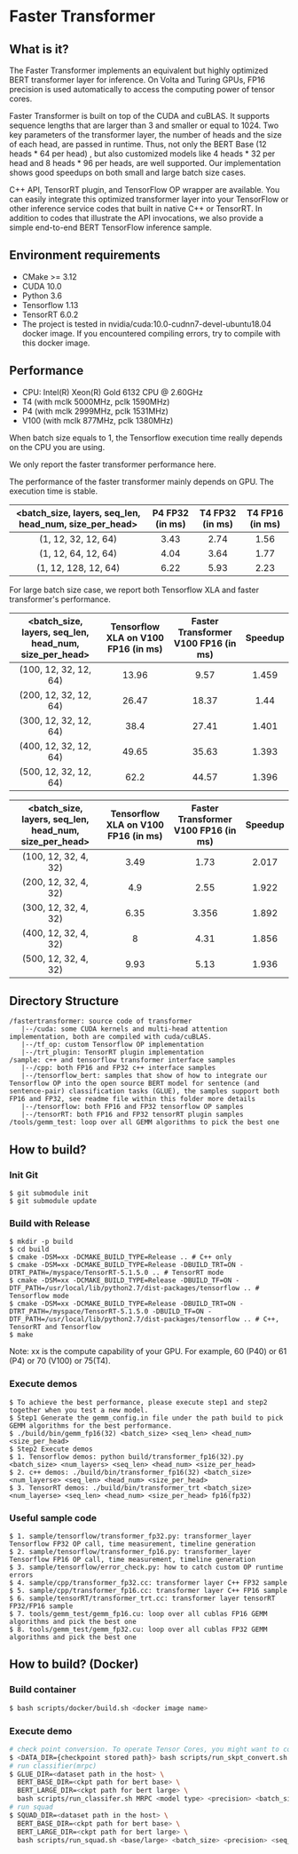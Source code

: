 Faster Transformer
===================
## What is it?
The Faster Transformer implements an equivalent but highly optimized BERT transformer layer for inference. On Volta and Turing GPUs, FP16 precision is used automatically to access the computing power of tensor cores.

Faster Transformer is built on top of the CUDA and cuBLAS. It supports sequence lengths that are larger than 3 and smaller or equal to 1024. Two key parameters of the transformer layer, the number of heads and the size of each head, are passed in runtime. Thus, not only the BERT Base (12 heads *  64 per head) , but also customized models like 4 heads * 32 per head and 8 heads * 96 per heads, are well supported. Our implementation shows good speedups on both small and large batch size cases. 

C++ API, TensorRT plugin, and TensorFlow OP wrapper are available. You can easily integrate this optimized transformer layer into your TensorFlow or other inference service codes that built in native C++ or TensorRT. In addition to codes that illustrate the API invocations, we also provide a simple end-to-end BERT TensorFlow inference sample.

## Environment requirements
* CMake >= 3.12
* CUDA 10.0
* Python 3.6
* Tensorflow 1.13
* TensorRT 6.0.2
* The project is tested in nvidia/cuda:10.0-cudnn7-devel-ubuntu18.04 docker image. If you encountered compiling errors, try to compile with this docker image.

## Performance ##
* CPU: Intel(R) Xeon(R) Gold 6132 CPU @ 2.60GHz
* T4 (with mclk 5000MHz, pclk 1590MHz)  
* P4 (with mclk 2999MHz, pclk 1531MHz)  
* V100 (with mclk 877MHz, pclk 1380MHz)  

When batch size equals to 1, the Tensorflow execution time really depends on the CPU you are using. 

We only report the faster transformer performance here. 

The performance of the faster transformer mainly depends on GPU. The execution time is stable.


| <batch_size, layers, seq_len, head_num, size_per_head> | P4 FP32 (in ms) | T4 FP32 (in ms)| T4 FP16 (in ms)|
|:-------------:|:-------------:|:---------:|:-----------:|
| (1, 12, 32, 12, 64)  | 3.43  | 2.74 | 1.56 |
| (1, 12, 64, 12, 64)  | 4.04 | 3.64 | 1.77 | 
| (1, 12, 128, 12, 64) | 6.22 | 5.93 | 2.23 |


For large batch size case, we report both Tensorflow XLA and faster transformer's performance.

| <batch_size, layers, seq_len, head_num, size_per_head> | Tensorflow XLA on V100 FP16 (in ms)| Faster Transformer V100 FP16 (in ms) | Speedup |
|:-------------:|:-------------:|:---------:|:-----------:|
| (100, 12, 32, 12, 64)  | 13.96  | 9.57 | 1.459 |
| (200, 12, 32, 12, 64)  | 26.47  | 18.37 | 1.44 |
| (300, 12, 32, 12, 64)  | 38.4  | 27.41 | 1.401 |
| (400, 12, 32, 12, 64)  | 49.65  | 35.63 | 1.393 |
| (500, 12, 32, 12, 64)  | 62.2  | 44.57 | 1.396 |

| <batch_size, layers, seq_len, head_num, size_per_head> | Tensorflow XLA on V100 FP16 (in ms)| Faster Transformer V100 FP16 (in ms) | Speedup |
|:-------------:|:-------------:|:---------:|:-----------:|
| (100, 12, 32, 4, 32)  | 3.49  | 1.73 | 2.017 |
| (200, 12, 32, 4, 32)  | 4.9  | 2.55 | 1.922 |
| (300, 12, 32, 4, 32)  | 6.35  | 3.356 | 1.892 |
| (400, 12, 32, 4, 32)  | 8  | 4.31 | 1.856 |
| (500, 12, 32, 4, 32)  | 9.93  | 5.13 | 1.936 |

## Directory Structure
```
/fastertransformer: source code of transformer
   |--/cuda: some CUDA kernels and multi-head attention implementation, both are compiled with cuda/cuBLAS. 
   |--/tf_op: custom Tensorflow OP implementation
   |--/trt_plugin: TensorRT plugin implementation
/sample: c++ and tensorflow transformer interface samples
   |--/cpp: both FP16 and FP32 c++ interface samples
   |--/tensorflow_bert: samples that show of how to integrate our Tensorflow OP into the open source BERT model for sentence (and sentence-pair) classification tasks (GLUE), the samples support both FP16 and FP32, see readme file within this folder more details
   |--/tensorflow: both FP16 and FP32 tensorflow OP samples
   |--/tensorRT: both FP16 and FP32 tensorRT plugin samples
/tools/gemm_test: loop over all GEMM algorithms to pick the best one
```

## How to build?
### Init Git ###
```shell
$ git submodule init
$ git submodule update
```

### Build with Release ###
```shell
$ mkdir -p build
$ cd build
$ cmake -DSM=xx -DCMAKE_BUILD_TYPE=Release .. # C++ only
$ cmake -DSM=xx -DCMAKE_BUILD_TYPE=Release -DBUILD_TRT=ON -DTRT_PATH=/myspace/TensorRT-5.1.5.0 .. # TensorRT mode
$ cmake -DSM=xx -DCMAKE_BUILD_TYPE=Release -DBUILD_TF=ON -DTF_PATH=/usr/local/lib/python2.7/dist-packages/tensorflow .. # Tensorflow mode
$ cmake -DSM=xx -DCMAKE_BUILD_TYPE=Release -DBUILD_TRT=ON -DTRT_PATH=/myspace/TensorRT-5.1.5.0 -DBUILD_TF=ON -DTF_PATH=/usr/local/lib/python2.7/dist-packages/tensorflow .. # C++, TensorRT and Tensorflow 
$ make
```

Note: xx is the compute capability of your GPU. For example, 60 (P40) or 61 (P4) or 70 (V100) or 75(T4).
### Execute demos ###
```shell
$ To achieve the best performance, please execute step1 and step2 together when you test a new model.
$ Step1 Generate the gemm_config.in file under the path build to pick GEMM algorithms for the best performance. 
$ ./build/bin/gemm_fp16(32) <batch_size> <seq_len> <head_num> <size_per_head>
$ Step2 Execute demos
$ 1. Tensorflow demos: python build/transformer_fp16(32).py <batch_size> <num_layers> <seq_len> <head_num> <size_per_head>
$ 2. c++ demos: ./build/bin/transformer_fp16(32) <batch_size> <num_layerse> <seq_len> <head_num> <size_per_head>
$ 3. TensorRT demos: ./build/bin/transformer_trt <batch_size> <num_layerse> <seq_len> <head_num> <size_per_head> fp16(fp32)
```

### Useful sample code ###
```shell
$ 1. sample/tensorflow/transformer_fp32.py: transformer_layer Tensorflow FP32 OP call, time measurement, timeline generation
$ 2. sample/tensorflow/transformer_fp16.py: transformer_layer Tensorflow FP16 OP call, time measurement, timeline generation
$ 3. sample/tensorflow/error_check.py: how to catch custom OP runtime errors
$ 4. sample/cpp/transformer_fp32.cc: transformer layer C++ FP32 sample
$ 5. sample/cpp/transformer_fp16.cc: transformer layer C++ FP16 sample
$ 6. sample/tensorRT/transformer_trt.cc: transformer layer tensorRT FP32/FP16 sample
$ 7. tools/gemm_test/gemm_fp16.cu: loop over all cublas FP16 GEMM algorithms and pick the best one
$ 8. tools/gemm_test/gemm_fp32.cu: loop over all cublas FP32 GEMM algorithms and pick the best one
```

## How to build? (Docker)
### Build container 
```bash
$ bash scripts/docker/build.sh <docker image name>
```

### Execute demo
```bash
# check point conversion. To operate Tensor Cores, you might want to convert checkpoint to FP16
$ <DATA_DIR={checkpoint stored path}> bash scripts/run_skpt_convert.sh <input checkpoint path in the container> <output checkpoint path in the container>
# run classifier(mrpc)
$ GLUE_DIR=<dataset path in the host> \
  BERT_BASE_DIR=<ckpt path for bert base> \
  BERT_LARGE_DIR=<ckpt path for bert large> \
  bash scripts/run_classifer.sh MRPC <model type> <precision> <batch_size> <seq_len> <head_num> <size_per_head> <output_dir>
# run squad
$ SQUAD_DIR=<dataset path in the host> \
  BERT_BASE_DIR=<ckpt path for bert base> \
  BERT_LARGE_DIR=<ckpt path for bert large> \
  bash scripts/run_squad.sh <base/large> <batch_size> <precision> <seq_len> <doc_stride> <squad_version> <head_num> <size_per_head> <output_dir> 
```


